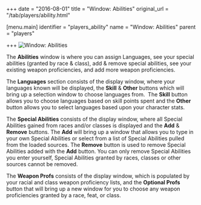 +++
date = "2016-08-01"
title = "Window: Abilities"
original_url = "/tab/players/ability.html"

[menu.main]
    identifier = "players_ability"
    name = "Window: Abilities"
    parent = "players"
    
+++
![Window: Abilities](../../images/windows/abilities.png)

The **Abilities** window is where you can assign Languages, see your
special abilities (granted by race & class), add & remove special
abilities, see your existing weapon proficiencies, and add more weapon
proficiencies.

The **Languages** section consists of the display window, where your
languages known will be displayed, the **Skill** & **Other** buttons
which will bring up a selection window to choose languages from.  The
**Skill** button allows you to choose languages based on skill points
spent and the **Other** button allows you to select languages based upon
your character stats.

The **Special Abilities** consists of the display window, where all
Special Abilities gained from races and/or classes is displayed and the
**Add** & **Remove** buttons. The **Add** will bring up a window that
allows you to type in your own Special Abilities or select from a list
of Special Abilities pulled from the loaded sources. The **Remove**
button is used to remove Special Abilities added with the **Add**
button. You can only remove Special Abilities you enter yourself,
Special Abilities granted by races, classes or other sources cannot be
removed.

The **Weapon Profs** consists of the display window, which is populated
by your racial and class weapon proficiency lists, and the **Optional
Profs** button that will bring up a new window for you to choose any
weapon proficiencies granted by a race, feat, or class.



